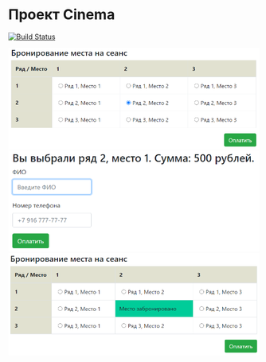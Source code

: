 # Проект Cinema
[![Build Status](https://travis-ci.com/saimon494/job4j_cinema.svg?branch=main)](https://travis-ci.com/saimon494/job4j_cinema)

![Главная](https://github.com/saimon494/job4j_cinema/blob/main/images/index.png)
![Покупка билета](https://github.com/saimon494/job4j_cinema/blob/main/images/pay.png)
![Место забронировано](https://github.com/saimon494/job4j_cinema/blob/main/images/reserved.png)